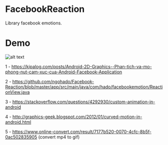 # FacebookReaction
Library facebook emotions.

# Demo
![alt text](https://dl.dropboxusercontent.com/s/covtz4fr7cr5281/device-2017-11-09-200950.gif?dl=0)


1 - https://kipalog.com/posts/Android-2D-Graphics--Phan-tich-va-mo-phong-nut-cam-xuc-cua-Android-Facebook-Application

2 - https://github.com/ngohado/Facebook-Reaction/blob/master/app/src/main/java/com/hado/facebookemotion/ReactionView.java

3 - https://stackoverflow.com/questions/4292930/custom-animation-in-android

4 - http://graphics-geek.blogspot.com/2012/01/curved-motion-in-android.html

5 - https://www.online-convert.com/result/7177b520-0070-4cfc-8b5f-0ac502835905 (convert mp4 to gif)
